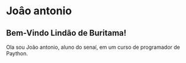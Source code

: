 # Joâo antonio
 
## Bem-Vindo Lindão de Buritama!

Ola sou João antonio, aluno do senaí, em um curso de programador de Paython.
